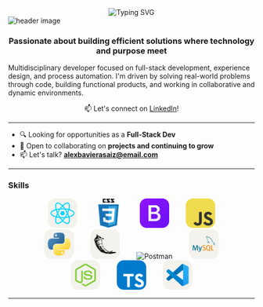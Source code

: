<!-- Introducción -->
<div align="center">
  <img src="https://readme-typing-svg.demolab.com?font=Fira+Code&size=28&duration=3000&pause=1000&color=50C878&center=true&vCenter=true&multiline=true&repeat=false&random=false&width=1000&height=120&lines=I'm+Alejandro+Baviera;Full-Stack+Dev" alt="Typing SVG" />
</div>

<img src="https://user-images.githubusercontent.com/73097560/115834477-dbab4500-a447-11eb-908a-139a6edaec5c.gif" alt="header image" style="display:block; margin: 0 auto;">
<h3 align="center">Passionate about building efficient solutions where technology and purpose meet</h3>

Multidisciplinary developer focused on full-stack development, experience design, and process automation. I'm driven by solving real-world problems through code, building functional products, and working in collaborative and dynamic environments.

<p align="center">📫 Let's connect on <a href="https://www.linkedin.com/in/alejandro-baviera-saiz/">LinkedIn</a>!</p>

---

- 🔍 Looking for opportunities as a **Full-Stack Dev**
- 🤝 Open to collaborating on **projects and continuing to grow**
- 📫 Let's talk? **alexbavierasaiz@email.com**

---

<h3 align="left">Skills</h3>
<div align="center">
  <p align="center">
    <img src="https://github.com/tandpfun/skill-icons/blob/main/icons/React-Light.svg" alt="React" width="60" style="margin: 0 15px; border: none;">
    <img src="https://raw.githubusercontent.com/devicons/devicon/master/icons/css3/css3-original-wordmark.svg" alt="CSS3" width="60" style="margin: 0 15px; border: none;">
    <img src="https://github.com/tandpfun/skill-icons/blob/main/icons/Bootstrap.svg" alt="Bootstrap" width="60" style="margin: 0 15px; border: none;">
    <img src="https://github.com/tandpfun/skill-icons/blob/main/icons/JavaScript.svg" alt="JavaScript" width="60" style="margin: 0 15px; border: none;">
    <br>
    <img src="https://github.com/tandpfun/skill-icons/blob/main/icons/Python-Light.svg" alt="Python" width="60" style="margin: 0 15px; border: none;">
    <img src="https://github.com/tandpfun/skill-icons/blob/main/icons/Flask-Light.svg" alt="Flask" width="60" style="margin: 0 15px; border: none;">
    <img src="https://www.vectorlogo.zone/logos/getpostman/getpostman-icon.svg" alt="Postman" width="60" style="margin: 0 15px; border: none;">
    <img src="https://github.com/tandpfun/skill-icons/blob/main/icons/MySQL-Light.svg" alt="MySQL" width="60" style="margin: 0 15px; border: none;">
    <br>
    <img src="https://github.com/tandpfun/skill-icons/blob/main/icons/NodeJS-Light.svg" alt="Node.js" width="60" style="margin: 0 15px; border: none;">
    <img src="https://github.com/tandpfun/skill-icons/blob/main/icons/TypeScript.svg" alt="TypeScript" width="60" style="margin: 0 15px; border: none;">
    <img src="https://github.com/tandpfun/skill-icons/blob/main/icons/VSCode-Light.svg" alt="VSCode" width="60" style="margin: 0 15px; border: none;">
  </p>
</div>

---








<!--
**Alejandrobv25/Alejandrobv25** is a ✨ _special_ ✨ repository because its `README.md` (this file) appears on your GitHub profile.

Here are some ideas to get you started:

- 🔭 I’m currently working on ...
- 🌱 I’m currently learning ...
- 👯 I’m looking to collaborate on ...
- 🤔 I’m looking for help with ...
- 💬 Ask me about ...
- 📫 How to reach me: ...
- 😄 Pronouns: ...
- ⚡ Fun fact: ...
-->
